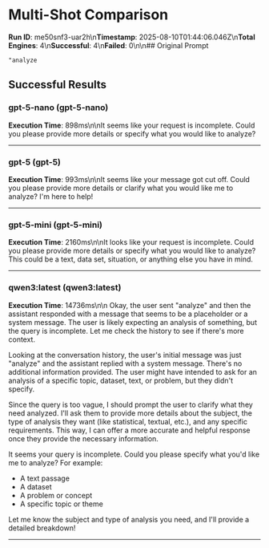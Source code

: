 # Multi-Shot Comparison

**Run ID**: me50snf3-uar2h\n**Timestamp**: 2025-08-10T01:44:06.046Z\n**Total Engines**: 4\n**Successful**: 4\n**Failed**: 0\n\n## Original Prompt
```
"analyze
```

## Successful Results

### gpt-5-nano (gpt-5-nano)
**Execution Time**: 898ms\n\nIt seems like your request is incomplete. Could you please provide more details or specify what you would like to analyze?

---

### gpt-5 (gpt-5)
**Execution Time**: 993ms\n\nIt seems like your message got cut off. Could you please provide more details or clarify what you would like me to analyze? I'm here to help!

---

### gpt-5-mini (gpt-5-mini)
**Execution Time**: 2160ms\n\nIt looks like your request is incomplete. Could you please provide more details or specify what you would like to analyze? This could be a text, data set, situation, or anything else you have in mind.

---

### qwen3:latest (qwen3:latest)
**Execution Time**: 14736ms\n\n<think>
Okay, the user sent "analyze" and then the assistant responded with a message that seems to be a placeholder or a system message. The user is likely expecting an analysis of something, but the query is incomplete. Let me check the history to see if there's more context.

Looking at the conversation history, the user's initial message was just "analyze" and the assistant replied with a system message. There's no additional information provided. The user might have intended to ask for an analysis of a specific topic, dataset, text, or problem, but they didn't specify. 

Since the query is too vague, I should prompt the user to clarify what they need analyzed. I'll ask them to provide more details about the subject, the type of analysis they want (like statistical, textual, etc.), and any specific requirements. This way, I can offer a more accurate and helpful response once they provide the necessary information.
</think>

It seems your query is incomplete. Could you please specify what you'd like me to analyze? For example:
- A text passage
- A dataset
- A problem or concept
- A specific topic or theme

Let me know the subject and type of analysis you need, and I'll provide a detailed breakdown!

---

